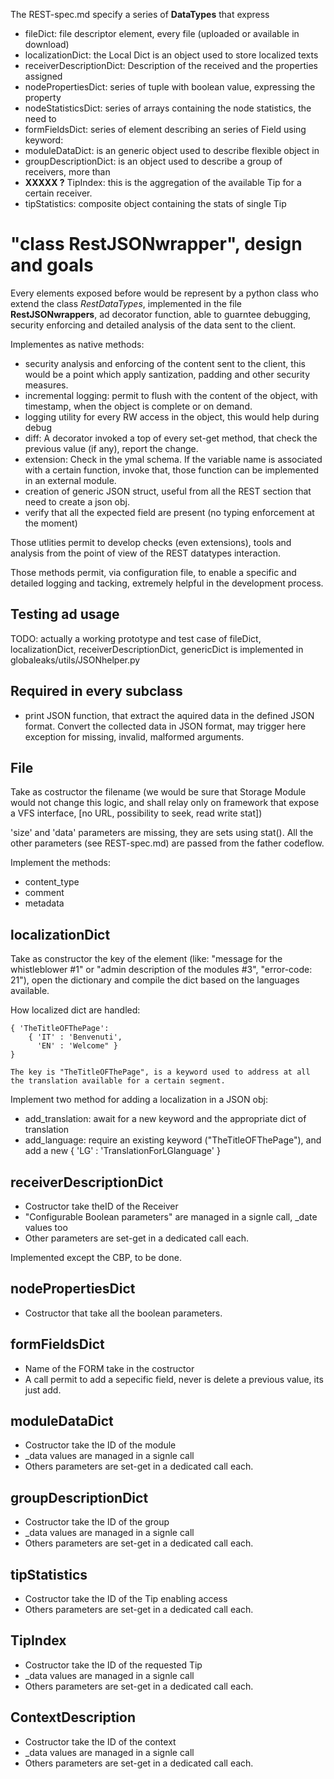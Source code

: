 
The REST-spec.md specify a series of **DataTypes** that express 

  * fileDict: file descriptor element, every file (uploaded or available in download) 
  * localizationDict: the Local Dict is an object used to store localized texts
  * receiverDescriptionDict: Description of the received and the properties assigned
  * nodePropertiesDict: series of tuple with boolean value, expressing the property
  * nodeStatisticsDict: series of arrays containing the node statistics, the need to
  * formFieldsDict: series of element describing an series of Field using keyword:
  * moduleDataDict: is an generic object used to describe flexible object in
  * groupDescriptionDict: is an object used to describe a group of receivers, more than
  * **XXXXX ?** TipIndex: this is the aggregation of the available Tip for a certain receiver.
  * tipStatistics: composite object containing the stats of single Tip


# "class RestJSONwrapper", design and goals

Every elements exposed before would be represent by a python class who extend the class _RestDataTypes_, implemented in the file **RestJSONwrappers**, ad decorator function, able to guarntee debugging, security enforcing and detailed analysis of the data sent to the client.

Implementes as native methods:

  * security analysis and enforcing of the content sent to the client, this would be a point which apply santization, padding and other security measures.
  * incremental logging: permit to flush with the content of the object, with timestamp, when the object is complete or on demand.
  * logging utility for every RW access in the object, this would help during debug
  * diff: A decorator invoked a top of every set-get method, that check the previous value (if any), report the change.
  * extension: Check in the ymal schema. If the variable name is associated with a certain function, invoke that, those function can be implemented in an external module.
  * creation of generic JSON struct, useful from all the REST section that need to create a json obj.
  * verify that all the expected field are present (no typing enforcement at the moment)

Those utlities permit to develop checks (even extensions), tools and analysis from the point of view of the REST datatypes interaction.

Those methods permit, via configuration file, to enable a specific and detailed logging and tacking, extremely helpful in the development process.

## Testing ad usage

TODO: actually a working prototype and test case of fileDict, localizationDict, receiverDescriptionDict, genericDict is implemented in globaleaks/utils/JSONhelper.py

## Required in every subclass

  * print JSON function, that extract the aquired data in the defined JSON format. Convert the collected data in JSON format, may trigger here exception for missing, invalid, malformed arguments.

## File

Take as costructor the filename (we would be sure that Storage Module would not change this logic, and shall relay only on framework that expose a VFS interface, [no URL, possibility to seek, read write stat])

'size' and 'data' parameters are missing, they are sets using stat().
All the other parameters (see REST-spec.md) are passed from the father codeflow.

Implement the methods:

  * content_type
  * comment
  * metadata

## localizationDict

Take as constructor the key of the element (like: "message for the whistleblower #1" or "admin description of the modules #3", "error-code: 21"), open the dictionary and compile the dict based on the languages available.

How localized dict are handled:

    { 'TheTitleOFThePage': 
        { 'IT' : 'Benvenuti',
          'EN' : 'Welcome" }
    }

    The key is "TheTitleOFThePage", is a keyword used to address at all the translation available for a certain segment.

Implement two method for adding a localization in a JSON obj:

  * add_translation: await for a new keyword and the appropriate dict of translation
  * add_language: require an existing keyword ("TheTitleOFThePage"), and add a new { 'LG' : 'TranslationForLGlanguage' }

## receiverDescriptionDict

  * Costructor take theID of the Receiver
  * "Configurable Boolean parameters" are managed in a signle call, _date values too
  * Other parameters are set-get in a dedicated call each.

Implemented except the CBP, to be done.

## nodePropertiesDict

  * Costructor that take all the boolean parameters.

## formFieldsDict

  * Name of the FORM take in the costructor
  * A call permit to add a sepecific field, never is delete a previous value, its just add.

## moduleDataDict

  * Costructor take the ID of the module
  * _data values are managed in a signle call
  * Others parameters are set-get in a dedicated call each.

## groupDescriptionDict

  * Costructor take the ID of the group
  * _data values are managed in a signle call
  * Others parameters are set-get in a dedicated call each.

## tipStatistics

  * Costructor take the ID of the Tip enabling access
  * Others parameters are set-get in a dedicated call each.

## TipIndex

  * Costructor take the ID of the requested Tip
  * _data values are managed in a signle call
  * Others parameters are set-get in a dedicated call each.

## ContextDescription

  * Costructor take the ID of the context
  * _data values are managed in a signle call
  * Others parameters are set-get in a dedicated call each.
